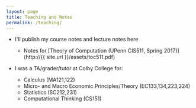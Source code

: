 ```yaml
---
layout: page
title: Teaching and Notes
permalink: /teaching/
---
```




* I'll publish my course notes and lecture notes here
	- Notes for [Theory of Computation (UPenn CIS511, Spring 2017)](http://{{ site.url }}/assets/toc511.pdf)

* I was a TA/grader/tutor at Colby College for:
	- Calculus (MA121,122)
	- Micro- and Macro Economic Principles/Theory (EC133,134,223,224)
	- Statistics (SC212,231)
	- Computational Thinking (CS151)
